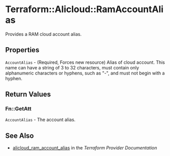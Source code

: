 # Terraform::Alicloud::RamAccountAlias

Provides a RAM cloud account alias.

## Properties

`AccountAlias` - (Required, Forces new resource) Alias of cloud account. This name can have a string of 3 to 32 characters, must contain only alphanumeric characters or hyphens, such as "-", and must not begin with a hyphen.


## Return Values

### Fn::GetAtt

`AccountAlias` - The account alias.

## See Also

* [alicloud_ram_account_alias](https://www.terraform.io/docs/providers/alicloud/r/ram_account_alias.html) in the _Terraform Provider Documentation_